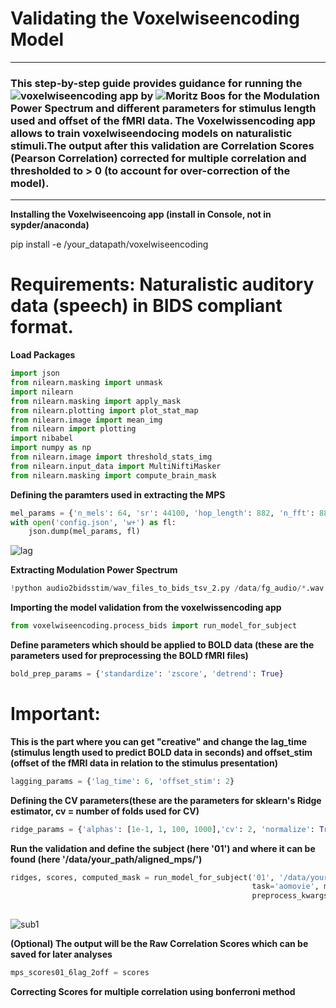# Validating the Voxelwiseencoding Model
***

### This step-by-step guide provides guidance for running the ![voxelwiseencoding app](https://mjboos.github.io/voxelwiseencoding/)  by ![Moritz Boos](https://mjboos.github.io/) for the Modulation Power Spectrum and different parameters for stimulus length used and offset of the fMRI data. The Voxelwissencoding app allows to train voxelwiseendocing models on naturalistic stimuli.The output after this validation are Correlation Scores (Pearson Correlation) corrected for multiple correlation and thresholded to > 0 (to account for over-correction of the model). 

***
**Installing the Voxelwiseencoing app (install in Console, not in sypder/anaconda)**

pip install -e /your_datapath/voxelwiseencoding


# Requirements:  Naturalistic auditory data (speech) in BIDS compliant format. 

**Load Packages**

``` python
import json
from nilearn.masking import unmask
import nilearn
from nilearn.masking import apply_mask
from nilearn.plotting import plot_stat_map
from nilearn.image import mean_img
from nilearn import plotting 
import nibabel
import numpy as np
from nilearn.image import threshold_stats_img
from nilearn.input_data import MultiNiftiMasker
from nilearn.masking import compute_brain_mask
```

**Defining the paramters used in extracting the MPS**

```python
mel_params = {'n_mels': 64, 'sr': 44100, 'hop_length': 882, 'n_fft': 882, 'fmax': 8000,'mps_hop_length': 100, 'mps_n_fft':100}
with open('config.json', 'w+') as fl:
    json.dump(mel_params, fl)
```    
![lag](https://user-images.githubusercontent.com/73650127/110309513-b8e0e080-8001-11eb-8bb9-5ce71bf4fc6d.png)

**Extracting Modulation Power Spectrum**

```python
!python audio2bidsstim/wav_files_to_bids_tsv_2.py /data/fg_audio/*.wav -c config.json
```

**Importing the model validation from the voxelwissencoding app**

```python
from voxelwiseencoding.process_bids import run_model_for_subject
```

**Define parameters which should be applied to BOLD data (these are the parameters used for preprocessing the BOLD fMRI files)**

```python
bold_prep_params = {'standardize': 'zscore', 'detrend': True}
```
# Important:
**This is the part where you can get "creative" and change the lag_time (stimulus length used to predict BOLD data in seconds) and offset_stim (offset of the fMRI data in relation to the stimulus presentation)**

```python
lagging_params = {'lag_time': 6, 'offset_stim': 2}
```

**Defining the CV parameters(these are the parameters for sklearn's Ridge estimator, cv = number of folds used for CV)**

```python
ridge_params = {'alphas': [1e-1, 1, 100, 1000],'cv': 2, 'normalize': True}
```

**Run the validation and define the subject (here '01') and where it can be found (here '/data/your_path/aligned_mps/')**

```python
ridges, scores, computed_mask = run_model_for_subject('01', '/data/your_path/aligned_mps/',
                                                      task='aomovie', mask='epi', bold_prep_kwargs=bold_prep_params,
                                                      preprocess_kwargs=lagging_params, encoding_kwargs=ridge_params)
                                                      
```
![sub1](https://user-images.githubusercontent.com/73650127/110309543-c5653900-8001-11eb-8898-22b74bee4c92.png)

**(Optional) The output will be the Raw Correlation Scores which can be saved for later analyses**

```python
mps_scores01_6lag_2off = scores
```

**Correcting Scores for multiple correlation using bonferroni method**
